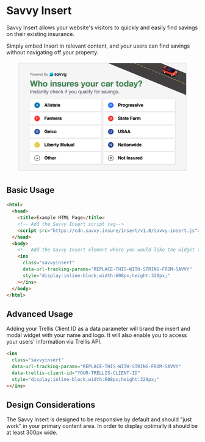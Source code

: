# Savvy Insert

Savvy Insert allows your website's visitors to quickly and easily find savings on their existing insurance.

Simply embed Insert in relevant content, and your users can find savings without navigating off your property.

<div style="max-width: 450px;margin:0 auto;">
  <img src="screenshot.png" alt="" />
</div>

## Basic Usage

```html
<html>
  <head>
    <title>Example HTML Page</title>
    <!-- Add the Savvy Insert script tag-->
    <script src="https://cdn.savvy.insure/insert/v1.0/savvy-insert.js"></script>
  </head>
  <body>
    <!-- Add the Savvy Insert element where you would like the widget to display in your page -->
    <ins
      class="savvyinsert"
      data-url-tracking-params="REPLACE-THIS-WITH-STRING-FROM-SAVVY"
      style="display:inline-block;width:608px;height:329px;"
    ></ins>
  </body>
</html>
```

## Advanced Usage

Adding your Trellis Client ID as a data parameter will brand the insert and modal widget with your name and logo. It will also enable you to access your users' information via Trellis API.

```html
<ins
  class="savvyinsert"
  data-url-tracking-params="REPLACE-THIS-WITH-STRING-FROM-SAVVY"
  data-trellis-client-id="YOUR-TRELLIS-CLIENT-ID"
  style="display:inline-block;width:608px;height:329px;"
></ins>
```

## Design Considerations

The Savvy Insert is designed to be responsive by default and should "just work" in your primary content area. In order to display optimally it should be at least 300px wide.
